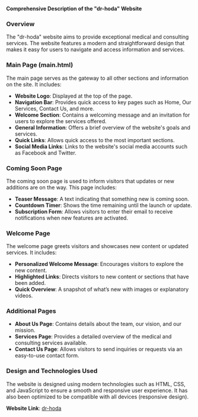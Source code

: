 **Comprehensive Description of the "dr-hoda" Website**

### Overview

The "dr-hoda" website aims to provide exceptional medical and consulting services. The website features a modern and straightforward design that makes it easy for users to navigate and access information and services.

### Main Page (main.html)

The main page serves as the gateway to all other sections and information on the site. It includes:

- **Website Logo**: Displayed at the top of the page.
- **Navigation Bar**: Provides quick access to key pages such as Home, Our Services, Contact Us, and more.
- **Welcome Section**: Contains a welcoming message and an invitation for users to explore the services offered.
- **General Information**: Offers a brief overview of the website's goals and services.
- **Quick Links**: Allows quick access to the most important sections.
- **Social Media Links**: Links to the website's social media accounts such as Facebook and Twitter.

### Coming Soon Page

The coming soon page is used to inform visitors that updates or new additions are on the way. This page includes:

- **Teaser Message**: A text indicating that something new is coming soon.
- **Countdown Timer**: Shows the time remaining until the launch or update.
- **Subscription Form**: Allows visitors to enter their email to receive notifications when new features are activated.

### Welcome Page

The welcome page greets visitors and showcases new content or updated services. It includes:

- **Personalized Welcome Message**: Encourages visitors to explore the new content.
- **Highlighted Links**: Directs visitors to new content or sections that have been added.
- **Quick Overview**: A snapshot of what’s new with images or explanatory videos.

### Additional Pages

- **About Us Page**: Contains details about the team, our vision, and our mission.
- **Services Page**: Provides a detailed overview of the medical and consulting services available.
- **Contact Us Page**: Allows visitors to send inquiries or requests via an easy-to-use contact form.

### Design and Technologies Used

The website is designed using modern technologies such as HTML, CSS, and JavaScript to ensure a smooth and responsive user experience. It has also been optimized to be compatible with all devices (responsive design).

**Website Link**: [dr-hoda](https://dr-hoda.netlify.app/)
